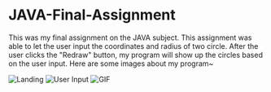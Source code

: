 # JAVA-Final-Assignment
This was my final assignment on the JAVA subject. This assignment was able to let the user input the coordinates and radius of two circle.
After the user clicks the "Redraw" button, my program will show up the circles based on the user input.
Here are some images about my program~

![Landing](https://github.com/Kingsleyyong/JAVA-Final-Assignment/blob/master/Screenshot%202021-03-11%20at%209.42.39%20AM.png)
![User Input](https://github.com/Kingsleyyong/JAVA-Final-Assignment/blob/master/Screenshot%202021-03-11%20at%209.43.28%20AM.png)
![GIF](https://github.com/Kingsleyyong/JAVA-Final-Assignment/blob/master/Demo.gif)
